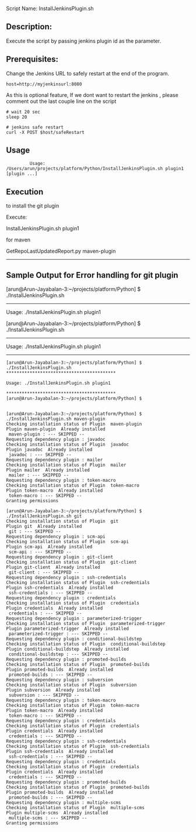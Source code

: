 
Script Name: InstallJenkinsPlugin.sh
             

Description:
------------

Execute the script by passing jenkins plugin id as the parameter.



Prerequisites:
--------------

Change the Jenkins URL to safely restart at the end of the program.

    host=http://myjenkinsurl:8080

As this is optional feature, If we dont want to restart the jenkins , please comment out the last couple line on the script

    # wait 20 sec
    sleep 20
    
    # jenkins safe restart
    curl -X POST $host/safeRestart


Usage
-----
        
             Usage: /Users/arun/projects/platform/Python/InstallJenkinsPlugin.sh plugin1 [plugin ...]

Execution
---------
to install the git plugin 

Execute:

InstallJenkinsPlugin.sh plugin1

for maven

GetRepoLastUpdatedReport.py  maven-plugin


----------------------

Sample Output for Error handling for git plugin
-----------------------------------------------
[arun@Arun-Jayabalan-3:~/projects/platform/Python] $ ./InstallJenkinsPlugin.sh 
******************************************

Usage: ./InstallJenkinsPlugin.sh plugin1 

[arun@Arun-Jayabalan-3:~/projects/platform/Python] $ ./InstallJenkinsPlugin.sh 
******************************************

Usage: ./InstallJenkinsPlugin.sh plugin1 

******************************************

    [arun@Arun-Jayabalan-3:~/projects/platform/Python] $ ./InstallJenkinsPlugin.sh
    ******************************************
    
    Usage: ./InstallJenkinsPlugin.sh plugin1 
    
    ******************************************
    [arun@Arun-Jayabalan-3:~/projects/platform/Python] $ 

    
    [arun@Arun-Jayabalan-3:~/projects/platform/Python] $ ./InstallJenkinsPlugin.sh maven-plugin
    Checking installation status of Plugin  maven-plugin
    Plugin maven-plugin  Already installed 
     maven-plugin : --- SKIPPED -- 
    Requesting dependency plugin : javadoc 
    Checking installation status of Plugin  javadoc
    Plugin javadoc  Already installed 
     javadoc : --- SKIPPED -- 
    Requesting dependency plugin : mailer 
    Checking installation status of Plugin  mailer
    Plugin mailer  Already installed 
     mailer : --- SKIPPED -- 
    Requesting dependency plugin : token-macro 
    Checking installation status of Plugin  token-macro
    Plugin token-macro  Already installed 
     token-macro : --- SKIPPED -- 
    Granting permissions
   
    [arun@Arun-Jayabalan-3:~/projects/platform/Python] $ ./InstallJenkinsPlugin.sh git
    Checking installation status of Plugin  git
    Plugin git  Already installed 
     git : --- SKIPPED -- 
    Requesting dependency plugin : scm-api 
    Checking installation status of Plugin  scm-api
    Plugin scm-api  Already installed 
     scm-api : --- SKIPPED -- 
    Requesting dependency plugin : git-client 
    Checking installation status of Plugin  git-client
    Plugin git-client  Already installed 
     git-client : --- SKIPPED -- 
    Requesting dependency plugin : ssh-credentials 
    Checking installation status of Plugin  ssh-credentials
    Plugin ssh-credentials  Already installed 
     ssh-credentials : --- SKIPPED -- 
    Requesting dependency plugin : credentials 
    Checking installation status of Plugin  credentials
    Plugin credentials  Already installed 
     credentials : --- SKIPPED -- 
    Requesting dependency plugin : parameterized-trigger 
    Checking installation status of Plugin  parameterized-trigger
    Plugin parameterized-trigger  Already installed 
     parameterized-trigger : --- SKIPPED -- 
    Requesting dependency plugin : conditional-buildstep 
    Checking installation status of Plugin  conditional-buildstep
    Plugin conditional-buildstep  Already installed 
     conditional-buildstep : --- SKIPPED -- 
    Requesting dependency plugin : promoted-builds 
    Checking installation status of Plugin  promoted-builds
    Plugin promoted-builds  Already installed 
     promoted-builds : --- SKIPPED -- 
    Requesting dependency plugin : subversion 
    Checking installation status of Plugin  subversion
    Plugin subversion  Already installed 
     subversion : --- SKIPPED -- 
    Requesting dependency plugin : token-macro 
    Checking installation status of Plugin  token-macro
    Plugin token-macro  Already installed 
     token-macro : --- SKIPPED -- 
    Requesting dependency plugin : credentials 
    Checking installation status of Plugin  credentials
    Plugin credentials  Already installed 
     credentials : --- SKIPPED -- 
    Requesting dependency plugin : ssh-credentials 
    Checking installation status of Plugin  ssh-credentials
    Plugin ssh-credentials  Already installed 
     ssh-credentials : --- SKIPPED -- 
    Requesting dependency plugin : credentials 
    Checking installation status of Plugin  credentials
    Plugin credentials  Already installed 
     credentials : --- SKIPPED -- 
    Requesting dependency plugin : promoted-builds 
    Checking installation status of Plugin  promoted-builds
    Plugin promoted-builds  Already installed 
     promoted-builds : --- SKIPPED -- 
    Requesting dependency plugin : multiple-scms 
    Checking installation status of Plugin  multiple-scms
    Plugin multiple-scms  Already installed 
     multiple-scms : --- SKIPPED -- 
    Granting permissions
    
